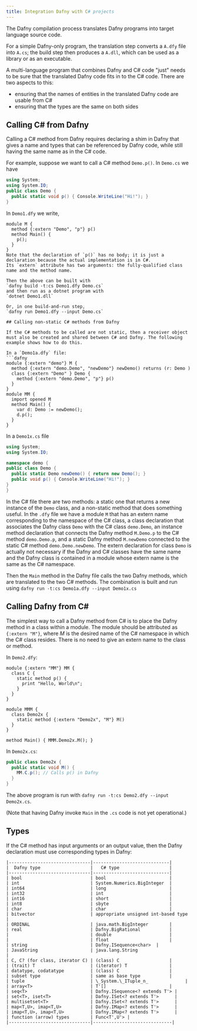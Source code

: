 ```yaml
---
title: Integration Dafny with C# projects
---
```


The Dafny compilation process translates Dafny programs into target language
source code. 

For a simple Dafny-only program, the translation step converts a `A.dfy` file into `A.cs`;
the build step then produces a `A.dll`, which can be used as a library or as an executable.

A multi-language program that combines Dafny and C#
code "just" needs to be sure that the translated Dafny code fits in
to the C# code. There are two aspects to this:
- ensuring that the names of entities in the translated Dafny code are usable from C#
- ensuring that the types are the same on both sides

## Calling C# from Dafny

Calling a C# method from Dafny requires declaring a shim in Dafny that gives a name and types
that can be referenced by Dafny code, while still having the same name as in the C# code.

For example, suppose we want to call a C# method `Demo.p()`. In `Demo.cs` we have
```cs
using System;
using System.IO;
public class Demo {
  public static void p() { Console.WriteLine("Hi!"); }
}
```
In `Demo1.dfy` we write,
```dafny
module M {
  method {:extern "Demo", "p"} p() 
  method Main() {
    p();
  }
}
Note that the declaration of `p()` has no body; it is just a declaration because the actual implementation is in C#.
Its `extern` attribute has two arguments: the fully-qualified class name and the method name.

Then the above can be built with
`dafny build -t:cs Demo1.dfy Demo.cs`
and then run as a dotnet program with
`dotnet Demo1.dll`

Or, in one build-and-run step, 
`dafny run Demo1.dfy --input Demo.cs`

## Calling non-static C# methods from Dafny

If the C# methods to be called are not static, then a receiver object
must also be created and shared between C# and Dafny. The following
example shows how to do this.

In a `Demo1a.dfy` file:
```dafny
module {:extern "demo"} M {
  method {:extern "demo.Demo", "newDemo"} newDemo() returns (r: Demo )
  class {:extern "Demo" } Demo {
    method {:extern "demo.Demo", "p"} p()
  }
}
module MM {
  import opened M
  method Main() {
    var d: Demo := newDemo();
    d.p();
  }
}
```
In a `Demo1x.cs` file
```cs
using System;
using System.IO;

namespace demo {
public class Demo {
  public static Demo newDemo() { return new Demo(); }
  public void p() { Console.WriteLine("Hi!"); }
}
}
```
In the C# file there are two methods: a static one that returns a new instance of the `Demo` class, and a non-static method that does something useful.
In the `.dfy` file we have a module `M` that has an extern name corresponding
to the namespace of the C# class, a class declaration that associates the
Dafny class `Demo` with the C# class `demo.Demo`, an instance method
declaration that connects the Dafny method `M.Demo.p` to the C# method
`demo.Demo.p`, and a static Dafny method `M.newDemo` connected to the
static C# method `demo.Demo.newDemo`.
The extern declaration for class `Demo` is actually not necessary if the
Dafny and C# classes have the same name and the Dafny class is contained in
a module whose extern name is the same as the C# namespace.

Then the `Main` method in the Dafny file calls the two Dafny methods, which are
translated to the two C# methods. The combination is built and run using
`dafny run -t:cs Demo1a.dfy --input Demo1x.cs`

## Calling Dafny from C#

The simplest way to call a Dafny method from C# is to place the Dafny
method in a class within a module. The module should be attributed as
`{:extern "M"}`, where _M_ is the desired name of the C# namespace in
which the C# class resides. There is no need to give an extern name to the
class or method.

In `Demo2.dfy`:
```dafny
module {:extern "MM"} MM {
  class C {
    static method p() {
      print "Hello, World\n";
    }
  }
}

module MMM {
  class Demo2x {
    static method {:extern "Demo2x", "M"} M()
  }
}

method Main() { MMM.Demo2x.M(); }
```
In `Demo2x.cs`:
```cs
public class Demo2x {
  public static void M() {
    MM.C.p(); // Calls p() in Dafny
  }
}
```

The above program is run with `dafny run -t:cs Demo2.dfy --input Demo2x.cs`.

(Note that having Dafny invoke `Main` in the `.cs` code is not yet operational.)

## Types

If the C# method has input arguments or an output value, then the Dafny declaration must use
corresponding types in Dafny:
```
|-------------------------------|-----------------------------|
|  Dafny type                   |   C# type                   |
|-------------------------------|-----------------------------|
| bool                          | bool                        |
| int                           | System.Numerics.BigInteger  |
| int64                         | long                        |
| int32                         | int                         |
| int16                         | short                       |
| int8                          | sbyte                       |
| char                          | char                        |
| bitvector                     | appropriate unsigned int-based type  |
| ORDINAL                       | java.math.BigInteger        |
| real                          | Dafny.BigRational           |
|                               | double                      |
|                               | float                       |
| string                        | Dafny.ISequence<char>  |
| JavaString                    | java.lang.String                        |
| C, C? (for class, iterator C) | (class) C                   |
| (trait) T                     | (iterator) T                |
| datatype, codatatype          | (class) C                   |
| subset type                   | same as base type           |
| tuple                         | \_System.\_ITuple_n_              |
| array<T>                      | T'[]                        |
| seq<T>                        | Dafny.ISequence<? extends T'> |
| set<T>, iset<T>               | Dafny.ISet<? extends T'>      |
| multisetset<T>                | Dafny.ISet<? extends T'>      |
| map<T,U>, imap<T,U>           | Dafny.IMap<? extends T'>      |
| imap<T,U>, imap<T,U>          | Dafny.IMap<? extends T'>      |
| function (arrow) types        | Func<T',U'> |
|-------------------------------|------------------------------|

